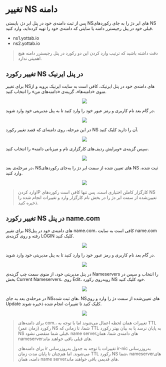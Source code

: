 # تغییر NS دامنه

پس از ثبت دامنه‌ی خود در پنل ابر دژ، بایستی NSهای ابر دژ را به جای رکوردهای NS قبلی خود در پنل رجیسترر دامنه یا سایتی که دامنه‌ی خود را تهیه کرده‌اید، وارد کنید.

* ns1.yottab.io
* ns2.yottab.io

> دقت داشته باشید که ترتیب وارد کردن این دو رکورد در پنل رجیسترر دامنه هیچ اهمیتی ندارد.

## تغییر رکورد NS در پنل ایرنیک

برای تغییر NSهای دامنه‌ی خود در پنل ایرنیک، کافی است به سایت ایرنیک بروید و از منوی «دامنه‌ها»، گزینه‌ی «دامنه‌های من» را انتخاب کنید.

<p align="center"><img src="/doc/assets/img/domain_ns_change/nic1.jpg"></p>

در گام بعد نام کاربری و رمز عبور خود را وارد کنید تا به پنل مدیریتی خود وارد شوید.

<p align="center"><img src="/doc/assets/img/domain_ns_change/nic2.png"></p>

در این مرحله، روی دامنه‌ای که قصد تغییر رکورد NS آن را دارید کلیک کنید.

<p align="center"><img src="/doc/assets/img/domain_ns_change/nic3.png"></p>

سپس گزینه‌ی «ویرایش ردیف‌های کارگزاری نام و میزبانی دامنه» را انتخاب کنید.
<p align="center"><img src="/doc/assets/img/domain_ns_change/nic4.png"></p>

در مرحله‌ی بعد، NSهای تعیین شده از سمت ابر دژ را به‌جای رکوردهای NS ثبت شده، وارد کنید.

<p align="center"><img src="/doc/assets/img/domain_ns_change/nic5.png"></p>

> وارد کردنIP کارگزار کاملن اختیاری است، پس تنها کافی است رکوردهای NS تعیین‌شده از سمت ابر دژ را در بخش نام کارگزار وارد و تغییرات انجام شده را ذخیره کنید.

## تغییر رکورد NS در پنل name.com

برای تغییر NSهای دامنه‌ی خود در پنل name.com، کافی است به سایت name.com رفته و روی گزینه‌ی LOGIN کلیک کنید.

<p align="center"><img src="/doc/assets/img/domain_ns_change/name1.png"></p>

در گام بعد نام کاربری و رمز عبور خود را وارد کنید تا به پنل مدیریتی خود وارد شوید.

<p align="center"><img src="/doc/assets/img/domain_ns_change/name2.png"></p>

در پنل مدیریتی خود، از منوی سمت چپ گزینه‌ی Nameservers را انتخاب و سپس در بخش Current Nameservers، روی Edit، روبه‌روی رکورد NS خود کلیک کنید.

<p align="center"><img src="/doc/assets/img/domain_ns_change/name3.png"></p>

در مرحله‌ی بعد به جای NSهای ثبت شده، NSهای تعیین‌شده از سمت دژ را وارد و روی Update کلیک کنید تا تغییرات انجام شده ذخیره شوند.

<p align="center"><img src="/doc/assets/img/domain_ns_change/name4.png"></p>

> برای دامنه‌های com.، تغییرات همان لحظه اعمال می‌شوند اما با توجه به TTL (زمان عمر) رکورد NS شما، تا زمانی که TTL به پایان نرسد یا به بیان بهتر رکورد NS قبلی شما منقضی نشود، name serverهای دامنه‌ی شما، همان nameserverهای قبلی باقی خواهند ماند.
>
> برای دامنه‌های ir تغییرات با توجه به جدول به‌روزرسانی ir-nic به‌روزرسانی می‌شوند. اما هم‌چنان تا پایان مدت زمان TTL رکورد NS شما، nameserverهای دامنه، همان name serverهای قدیمی باقی خواهند ماند.
